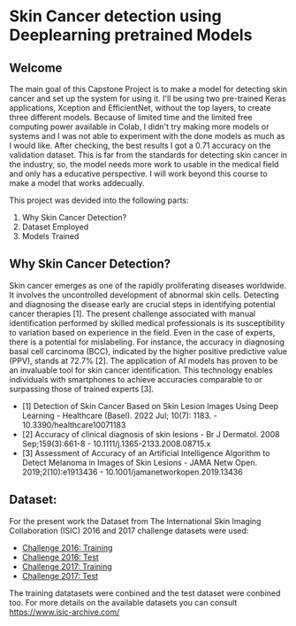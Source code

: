 # Skin Cancer detection using Deeplearning pretrained Models
## Welcome
The main goal of this Capstone Project is to make a model for detecting skin cancer and set up the system for using it. I'll be using two pre-trained Keras applications, Xception and EfficientNet, without the top layers, to create three different models. Because of limited time and the limited free computing power available in Colab, I didn't try making more models or systems and I was not able to experiment with the done models as much as I would like. After checking, the best results I got a 0.71 accuracy on the validation dataset. This is far from the standards for detecting skin cancer in the industry, so, the model needs more work to usable in the medical field and only has a educative perspective. I will work beyond this course to make a model that works addecually. 

This project was devided into the following parts:
1. Why Skin Cancer Detection?
2. Dataset Employed
3. Models Trained

## Why Skin Cancer Detection?
Skin cancer emerges as one of the rapidly proliferating diseases worldwide. It involves the uncontrolled development of abnormal skin cells. Detecting and diagnosing the disease early are crucial steps in identifying potential cancer therapies
[1].
The present challenge associated with manual identification performed by skilled medical professionals is its susceptibility to variation based on experience in the field. Even in the case of experts, there is a potential for mislabeling. For instance, the accuracy in diagnosing basal cell carcinoma (BCC), indicated by the higher positive predictive value (PPV), stands at 72.7% [2].
The application of AI models has proven to be an invaluable tool for skin cancer identification. This technology enables individuals with smartphones to achieve accuracies comparable to or surpassing those of trained experts [3].

* [1] Detection of Skin Cancer Based on Skin Lesion Images Using Deep Learning - Healthcare (Basel). 2022 Jul; 10(7): 1183. - 10.3390/healthcare10071183
* [2] Accuracy of clinical diagnosis of skin lesions -  Br J Dermatol. 2008 Sep;159(3):661-8 - 10.1111/j.1365-2133.2008.08715.x 
* [3] Assessment of Accuracy of an Artificial Intelligence Algorithm to Detect Melanoma in Images of Skin Lesions -  JAMA Netw Open. 2019;2(10):e1913436 - 10.1001/jamanetworkopen.2019.13436 


## Dataset:
For the present work the Dataset from The International Skin Imaging Collaboration​ (ISIC) 2016 and 2017 challenge datasets were used:
* [Challenge 2016: Training](https://api.isic-archive.com/collections/74/)
* [Challenge 2016: Test](https://api.isic-archive.com/collections/61/)
* [Challenge 2017: Training](https://api.isic-archive.com/collections/60/)
* [Challenge 2017: Test](https://api.isic-archive.com/collections/69/)

The training datatasets were conbined and the test dataset were conbined too. For more details on the available datasets you can consult https://www.isic-archive.com/
